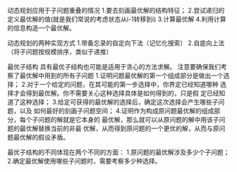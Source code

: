 动态规划应用于子问题重叠的情况
1.要去刻画最优解的结构特征；
2.尝试递归的定义最优解的值(就是我们常说的考虑状态从i-1转移到i)
3.计算最优解
4.利用计算的信息构造一个最优解。

动态规划的两种实现方式
1.带备忘录的自定向下法（记忆化搜索）
2.自底向上法（将子问题按规模排序，类似于递推）


最优子结构
具有最优子结构也可能是适用于贪心的方法求解。
注意要确保我们考察了最优解中用到的所有子问题
1.证明问题最优解的第一个组成部分是做出一个选择；
2.对于一个给定的问题，在其可能的第一步选择中，你界定已经知道哪种
选择才会得到最优解。你不需要关心这种选择具体是如何得到的，只是假
定已经知道了这种选择；
3.给定可获得的最优解的选择后，确定这次选择会产生哪些子问题，以及
如何最好的刻画子问题空间；
4.证明作为构成原问题最优解的组成部分，每个子问题的解就是它本身的
最优解，那么就可以从原问题的解中用该子问题的最优解替换当前的非最
优解，从而得到原问题的一个更优的解，从而与原问题最优解的假设矛盾。

最优子结构的不同体现在两个不同的方面：
1.原问题的最优解涉及多少个子问题；
2.确定最优解使用哪些子问题时，需要考察多少种选择。

